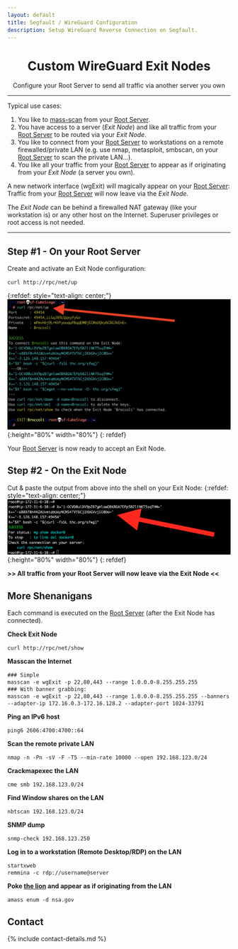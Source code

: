 ```yaml
---
layout: default
title: Segfault / WireGuard Configuration
description: Setup WireGuard Reverse Connection on Segfault.
---
```


<div style="text-align:center">
    <h1>Custom WireGuard Exit Nodes</h1>
    <p>Configure your Root Server to send all traffic via another server you own</p>
</div>

---
Typical use cases:
1. You like to [mass-scan](../faq/#scan) from your [Root Server](../).
1. You have access to a server (*Exit Node*) and like all traffic from your [Root Server](../) to be routed via your *Exit Node*.
1. You like to connect from your [Root Server](../) to workstations on a remote firewalled/private LAN (e.g. use nmap, metasploit, smbscan, on your [Root Server](../) to scan the private LAN...).
1. You like all your traffic from your [Root Server](../) to appear as if originating from your *Exit Node* (a server you own).

A new network interface (wgExit) will magically appear on your [Root Server](../): Traffic from your [Root Server](../) will now leave via the *Exit Node*.

The *Exit Node* can be behind a firewalled NAT gateway (like your workstation is) or any other host on the Internet. Superuser privileges or root access is not needed.

---

## Step #1 - On your Root Server

Create and activate an Exit Node configuration:

```shell
curl http://rpc/net/up
```

{:refdef: style="text-align: center;"}
![login screen](wg-up2.png){:height="80%" width="80%"}
{: refdef}

Your [Root Server](../) is now ready to accept an Exit Node.

## Step #2 - On the Exit Node

Cut & paste the output from above into the shell on your Exit Node:
{:refdef: style="text-align: center;"}
![login screen](sfwg.png){:height="80%" width="80%"}
{: refdef}

**>> All traffic from your Root Server will now leave via the Exit Node <<**

## More Shenanigans

Each command is executed on the [Root Server](../) (after the Exit Node has connected).

__Check Exit Node__

```
curl http://rpc/net/show
```

__Masscan the Internet__

```
### Simple
masscan -e wgExit -p 22,80,443 --range 1.0.0.0-8.255.255.255
### With banner grabbing:
masscan -e wgExit -p 22,80,443 --range 1.0.0.0-8.255.255.255 --banners --adapter-ip 172.16.0.3-172.16.128.2 --adapter-port 1024-33791
```

__Ping an IPv6 host__

```
ping6 2606:4700:4700::64
```

__Scan the remote private LAN__

```
nmap -n -Pn -sV -F -T5 --min-rate 10000 --open 192.168.123.0/24
```

__Crackmapexec the LAN__

```
cme smb 192.168.123.0/24
```

__Find Window shares on the LAN__

```
nbtscan 192.168.123.0/24
```

__SNMP dump__

```
snmp-check 192.168.123.250
```

__Log in to a workstation (Remote Desktop/RDP) on the LAN__

```
startxweb
remmina -c rdp://username@server
```

__Poke [the lion](police-cars-police-chase.gif) and appear as if originating from the LAN__

```
amass enum -d nsa.gov
```

<!-- __...and other [Hacks, Tips and Tricks](tricks.html).__ -->

## Contact

{% include contact-details.md %}
